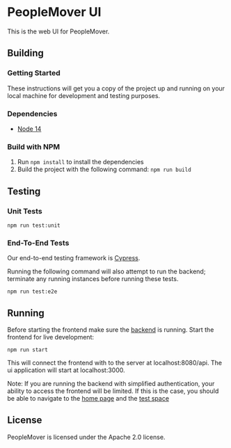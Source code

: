 # PeopleMover UI

This is the web UI for PeopleMover.

## Building

### Getting Started

These instructions will get you a copy of the project up and running on your local machine for development and testing purposes.

### Dependencies

- [Node 14](https://nodejs.org)

### Build with NPM

1. Run `npm install` to install the dependencies
2. Build the project with the following command: `npm run build`

## Testing

### Unit Tests

```
npm run test:unit
```

### End-To-End Tests

Our end-to-end testing framework is [Cypress](https://www.cypress.io/).

Running the following command will also attempt to run the backend; terminate any running instances before running these tests.

```
npm run test:e2e
```

## Running

Before starting the frontend make sure the [backend](../api/Readme.md) is running.
Start the frontend for live development:

```
npm run start
```

This will connect the frontend with to the server at localhost:8080/api.
The ui application will start at localhost:3000.

Note: If you are running the backend with simplified authentication, your ability to access the frontend will be limited.
If this is the case, you should be able to navigate to the [home page](https://localhost:3000) and the
[test space](https://localhost:3000/aaaaaaaa-aaaa-aaaa-aaaa-aaaaaaaaaaaa)

## License

PeopleMover is licensed under the Apache 2.0 license.
